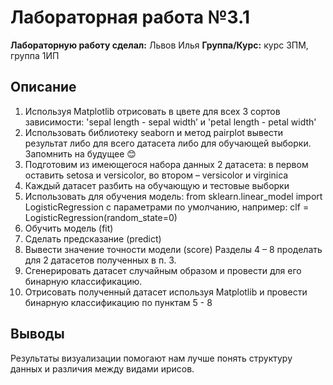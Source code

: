 # Лабораторная работа №3.1

**Лабораторную работу сделал:** Львов Илья
**Группа/Курс:** курс 3ПМ, группа 1ИП

## Описание  
1.	Используя Matplotlib отрисовать в цвете для всех 3 сортов зависимости: 'sepal length  - sepal width’ и 'petal length  - petal width'
2.	Использовать библиотеку seaborn и метод pairplot вывести результат либо для всего датасета либо для обучающей выборки. Запомнить на будущее 😊
3.	Подготовим из имеющегося набора данных 2 датасета: в первом оставить setosa и versicolor, во втором – versicolor и  virginica  
4.	Каждый датасет разбить на обучающую и тестовые выборки
5.	Использовать для обучения модель: 
from sklearn.linear_model import LogisticRegression
с параметрами по умолчанию, например:
clf = LogisticRegression(random_state=0)
6.	Обучить модель (fit)
7.	Сделать предсказание (predict)
8.	Вывести значение точности модели (score)
Разделы 4 – 8 проделать для 2 датасетов полученных  в п. 3.
9.	Сгенерировать датасет случайным образом и провести для его бинарную классификацию.
10.	Отрисовать полученный датасет используя Matplotlib и провести бинарную классификацию по пунктам 5 - 8

## Выводы  
Результаты визуализации помогают нам лучше понять структуру данных и различия между видами ирисов.

